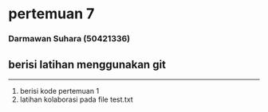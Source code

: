 # pertemuan 7
### Darmawan Suhara (50421336)

## berisi latihan menggunakan git
---
1. berisi kode pertemuan 1
2. latihan kolaborasi pada file test.txt